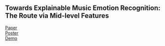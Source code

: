 
<br>
<br>
<br>


## Towards Explainable Music Emotion Recognition: The Route via Mid-level Features

[Paper](https://arxiv.org/abs/1907.03572)<br>
[Poster](#)<br>
[Demo](https://shreyanc.github.io/ismir_example.html)<br>
